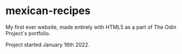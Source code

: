 # mexican-recipes
My first ever website, made entirely with HTML5 as a part of The Odin Project´s portfolio.

Project started January 16th 2022.